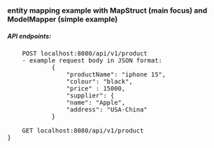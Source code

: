 
### entity mapping example with MapStruct (main focus) and ModelMapper (simple example)

##### API endpoints:

<pre>
    POST localhost:8080/api/v1/product
    - example request body in JSON format:
            {
                "productName": "iphone 15",
                "colour": "black",
                "price" : 15000,
                "supplier": {
                "name": "Apple",
                "address": "USA-China"
            }

    GET localhost:8080/api/v1/product
}
</pre>

